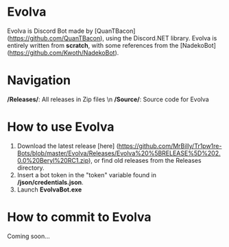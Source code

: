 # Evolva

Evolva is Discord Bot made by [QuanTBacon] (https://github.com/QuanTBacon), using the Discord.NET library.
Evolva is entirely written from **scratch**, with some references from the [NadekoBot] (https://github.com/Kwoth/NadekoBot).

# Navigation
**/Releases/**: All releases in Zip files \n
**/Source/**: Source code for Evolva

# How to use Evolva
1. Download the latest release [here] (https://github.com/MrBilly/Tr1pw1re-Bots/blob/master/Evolva/Releases/Evolva%20%5BRELEASE%5D%202.0.0%20Beryl%20RC1.zip), or find old releases from the Releases directory.
2. Insert a bot token in the "token" variable found in **/json/credentials.json**.
3. Launch **EvolvaBot.exe**

# How to commit to Evolva
Coming soon...